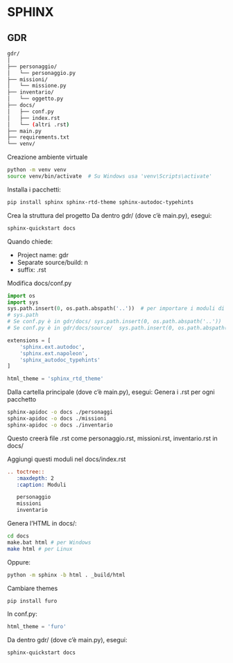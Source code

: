 # SPHINX
## GDR
```bash
gdr/
│
├── personaggio/
│   └── personaggio.py
├── missioni/
│   └── missione.py
├── inventario/
│   └── oggetto.py
├── docs/
│   ├── conf.py
│   ├── index.rst
│   └── (altri .rst)
├── main.py
├── requirements.txt
└── venv/
```
Creazione ambiente virtuale
```bash
python -m venv venv
source venv/bin/activate  # Su Windows usa 'venv\Scripts\activate'
```
Installa i pacchetti:
```bash
pip install sphinx sphinx-rtd-theme sphinx-autodoc-typehints
```
Crea la struttura del progetto
Da dentro gdr/ (dove c’è main.py), esegui:
```bash
sphinx-quickstart docs
```
Quando chiede:

- Project name: gdr
- Separate source/build: n
- suffix: .rst

Modifica docs/conf.py
```python
import os
import sys
sys.path.insert(0, os.path.abspath('..'))  # per importare i moduli di personaggio, missioni, ecc.
# sys.path
# Se conf.py è in gdr/docs/	sys.path.insert(0, os.path.abspath('..'))
# Se conf.py è in gdr/docs/source/	sys.path.insert(0, os.path.abspath('../..'))

extensions = [
    'sphinx.ext.autodoc',
    'sphinx.ext.napoleon',
    'sphinx_autodoc_typehints'
]

html_theme = 'sphinx_rtd_theme'
```
Dalla cartella principale (dove c’è main.py), esegui:
Genera i .rst per ogni pacchetto
```bash
sphinx-apidoc -o docs ./personaggi
sphinx-apidoc -o docs ./missioni
sphinx-apidoc -o docs ./inventario
```
Questo creerà file .rst come personaggio.rst, missioni.rst, inventario.rst in docs/

Aggiungi questi moduli nel docs/index.rst
```rst
.. toctree::
   :maxdepth: 2
   :caption: Moduli

   personaggio
   missioni
   inventario
```
Genera l’HTML
in docs/:
```bash
cd docs
make.bat html # per Windows
make html # per Linux
```
Oppure:
```bash
python -m sphinx -b html . _build/html
```
Cambiare themes
```bash
pip install furo
```
 In conf.py:
```python
html_theme = 'furo'
```
Da dentro gdr/ (dove c’è main.py), esegui:
```bash
sphinx-quickstart docs
```
